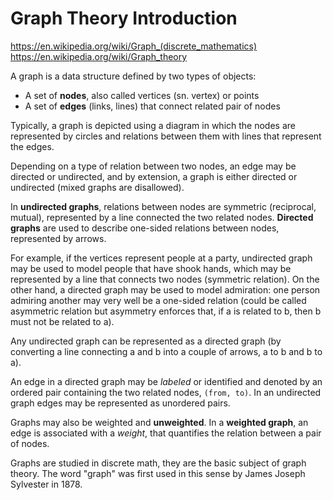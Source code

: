 # Graph Theory Introduction

https://en.wikipedia.org/wiki/Graph_(discrete_mathematics)
https://en.wikipedia.org/wiki/Graph_theory


A graph is a data structure defined by two types of objects:
* A set of **nodes**, also called vertices (sn. vertex) or points
* A set of **edges** (links, lines) that connect related pair of nodes

Typically, a graph is depicted using a diagram in which the nodes are represented by circles and relations between them with lines that represent the edges.

Depending on a type of relation between two nodes, an edge may be directed or undirected, and by extension, a graph is either directed or undirected (mixed graphs are disallowed).

In **undirected graphs**, relations between nodes are symmetric (reciprocal, mutual), represented by a line connected the two related nodes. **Directed graphs** are used to describe one-sided relations between nodes, represented by arrows.

For example, if the vertices represent people at a party, undirected graph may be used to model people that have shook hands, which may be represented by a line that connects two nodes (symmetric relation). On the other hand, a directed graph may be used to model admiration: one person admiring another may very well be a one-sided relation (could be called asymmetric relation but asymmetry enforces that, if a is related to b, then b must not be related to a).

Any undirected graph can be represented as a directed graph (by converting a line connecting a and b into a couple of arrows, a to b and b to a).

An edge in a directed graph may be *labeled* or identified and denoted by an ordered pair containing the two related nodes, `(from, to)`. In an undirected graph edges may be represented as unordered pairs.

Graphs may also be weighted and **unweighted**. In a **weighted graph**, an edge is associated with a *weight*, that quantifies the relation between a pair of nodes.

Graphs are studied in discrete math, they are the basic subject of graph theory. The word "graph" was first used in this sense by James Joseph Sylvester in 1878.
